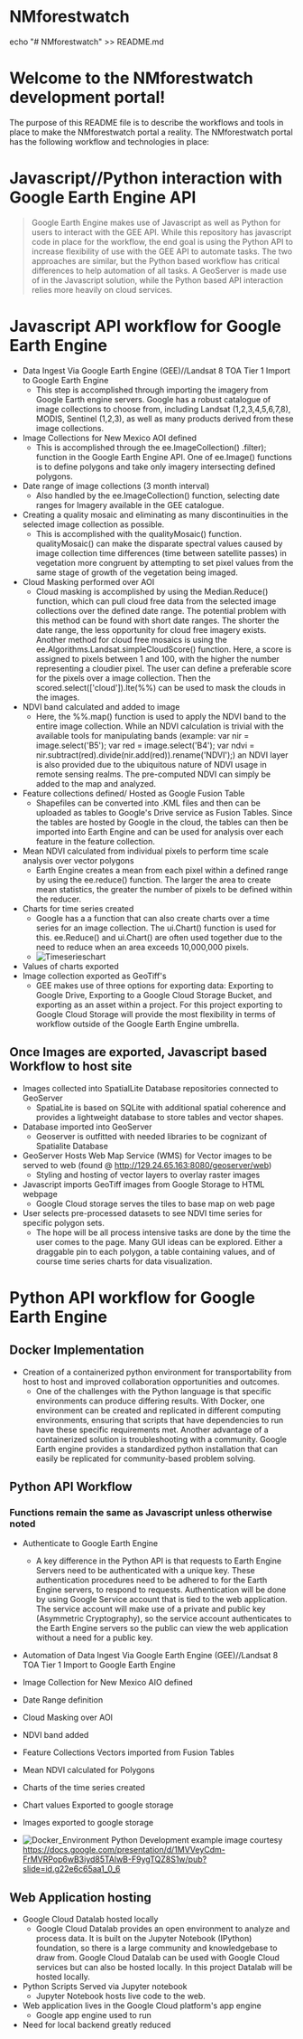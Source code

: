 # NMforestwatch
echo "# NMforestwatch" >> README.md


# Welcome to the NMforestwatch development portal!

The purpose of this README file is to describe the workflows and tools in place to make the NMforestwatch portal a reality.  The NMforestwatch portal has the following workflow and technologies in place:


# Javascript//Python interaction with Google Earth Engine API
>Google Earth Engine makes use of Javascript as well as Python for users to interact with the GEE API.  While this repository has javascript code in place for the workflow, the end goal is using the Python API to increase flexibility of use with the GEE API to automate tasks. The two approaches are similar, but the Python based workflow has critical differences to help automation of all tasks.  A GeoServer is made use of in the Javascript solution, while the Python based API interaction relies more heavily on cloud services.

# Javascript API workflow for Google Earth Engine 
* Data Ingest Via Google Earth Engine (GEE)//Landsat 8 TOA Tier 1 Import to Google Earth Engine 
  * This step is accomplished through importing the imagery from Google Earth engine servers.  Google has a robust catalogue of image collections to choose from, including Landsat (1,2,3,4,5,6,7,8), MODIS, Sentinel (1,2,3), as well as many products derived from these image collections.
* Image Collections for New Mexico AOI defined 
  * This is accomplished through the ee.ImageCollection() .filter); function in the Google Earth Engine API.  One of ee.Image() functions is to define polygons and take only imagery intersecting defined polygons.  
* Date range of image collections (3 month interval)
  * Also handled by the ee.ImageCollection() function, selecting date ranges for Imagery available in the GEE catalogue.
* Creating a quality mosaic and eliminating as many discontinuities in the selected image collection as possible.
  * This is accomplished with the qualityMosaic() function.  qualityMosaic() can make the disparate spectral values caused by image collection time differences (time between satellite passes) in vegetation more congruent by attempting to set pixel values from the same stage of growth of the vegetation being imaged. 
* Cloud Masking performed over AOI
  * Cloud masking is accomplished by using the Median.Reduce() function, which can pull cloud free data from the selected image collections over the defined date range.  The potential problem with this method can be found with short date ranges.  The shorter the date range, the less opportunity for cloud free imagery exists.  Another method for cloud free mosaics is using the ee.Algorithms.Landsat.simpleCloudScore() function.  Here, a score is assigned to pixels between 1 and 100, with the higher the number representing a cloudier pixel.  The user can define a preferable score for the pixels over a image collection. Then the scored.select(['cloud']).lte(%%) can be used to mask the clouds in the images.  
* NDVI band calculated and added to image 
  * Here, the %%.map() function is used to apply the NDVI band to the entire image collection.  While an NDVI calculation is trivial with the available tools for manipulating bands (example: var nir = image.select('B5'); var red = image.select('B4'); var ndvi = nir.subtract(red).divide(nir.add(red)).rename('NDVI');) an NDVI layer is also provided due to the ubiquitous nature of NDVI usage in remote sensing realms. The pre-computed NDVI can simply be added to the map and analyzed.  
* Feature collections defined/ Hosted as Google Fusion Table
  * Shapefiles can be converted into .KML files and then can be uploaded as tables to Google's Drive service as Fusion Tables.  Since the tables are hosted by Google in the cloud, the tables can then be imported into Earth Engine and can be used for analysis over each feature in the feature collection.  
* Mean NDVI calculated from individual pixels to perform time scale analysis over vector polygons
  * Earth Engine creates a mean from each pixel within a defined range by using the ee.reduce() function.  The larger the area to create mean statistics, the greater the number of pixels to be defined within the reducer.  
* Charts for time series created
  * Google has a a function that can also create charts over a time series for an image collection.  The ui.Chart() function is used for this.  ee.Reduce() and ui.Chart() are often used together due to the need to reduce when an area exceeds 10,000,000 pixels. 
  * ![Timeserieschart](images/timeserieschart.jpg)
* Values of charts exported
* Image collection exported as GeoTiff's
  * GEE makes use of three options for exporting data: Exporting to Google Drive, Exporting to a Google Cloud Storage Bucket, and exporting as an asset within a project.  For this project exporting to Google Cloud Storage will provide the most flexibility in terms of workflow outside of the Google Earth Engine umbrella.  


## Once Images are exported, Javascript based Workflow to host site
* Images collected into SpatialLite Database repositories connected to GeoServer
  * SpatiaLite is based on SQLite with additional spatial coherence and provides a lightweight database to store tables and vector shapes.    
* Database imported into GeoServer
  * Geoserver is outfitted with needed libraries to be cognizant of Spatialite Database
* GeoServer Hosts Web Map Service (WMS) for Vector images to be served to web (found @ http://129.24.65.163:8080/geoserver/web)
  * Styling and hosting of vector layers to overlay raster images
* Javascript imports GeoTiff images from Google Storage to HTML webpage
  * Google Cloud storage serves the tiles to base map on web page
* User selects pre-processed datasets to see NDVI time series for specific polygon sets.
  * The hope will be all process intensive tasks are done by the time the user comes to the page.  Many GUI ideas can be explored. Either a draggable pin to each polygon, a table containing values, and of course time series charts for data visualization. 

# Python API workflow for Google Earth Engine
## Docker Implementation
* Creation of a containerized python environment for transportability from host to host and improved collaboration opportunities and outcomes.  
  * One of the challenges with the Python language is that specific environments can produce differing results.  With Docker, one environment can be created and replicated in different computing environments, ensuring that scripts that have dependencies to run have these specific requirements met. Another advantage of a containerized solution is troubleshooting with a community. Google Earth engine provides a standardized python installation that can easily be replicated for community-based problem solving. 
## Python API Workflow 
### Functions remain the same as Javascript unless otherwise noted
* Authenticate to Google Earth Engine
  * A key difference in the Python API is that requests to Earth Engine Servers need to be authenticated with a unique key.  These authentication procedures need to be adhered to for the Earth Engine servers, to respond to requests. Authentication will be done by using Google Service account that is tied to the web application. The service account will make use of a private and public key (Asymmetric Cryptography), so the service account authenticates to the Earth Engine servers so the public can view the web application without a need for a public key.  

* Automation of Data Ingest Via Google Earth Engine (GEE)//Landsat 8 TOA Tier 1 Import to Google Earth Engine

* Image Collection for New Mexico AIO defined
  
* Date Range definition
  
* Cloud Masking over AOI
  
* NDVI band added
  
* Feature Collections Vectors imported from Fusion Tables

* Mean NDVI calculated for Polygons

* Charts of the time series created

* Chart values Exported to google storage

* Images exported to google storage 
 * ![Docker_Environment](images/Dockerimage.jpg)
  Python Development example image courtesy https://docs.google.com/presentation/d/1MVVeyCdm-FrMVRPop6wB3iyd85TAlwB-F9ygTQZ8S1w/pub?slide=id.g22e6c65aa1_0_6
## Web Application hosting
* Google Cloud Datalab hosted locally 
  * Google Cloud Datalab provides an open environment to analyze and process data.  It is built on the Jupyter Notebook (IPython) foundation, so there is a large community and knowledgebase to draw from.  Google Cloud Datalab can be used with Google Cloud services but can also be hosted locally.  In this project Datalab will be hosted locally.
* Python Scripts Served via Jupyter notebook
  * Jupyter Notebook hosts live code to the web.  
* Web application lives in the Google Cloud platform's app engine
  * Google app engine used to run 
* Need for local backend greatly reduced  
 



